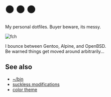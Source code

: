 # ⚫ ⚫ ⚫

My personal dotfiles. Buyer beware, its messy.

![fch](https://i.imgur.com/aYKuoXH.jpeg)

I bounce between Gentoo, Alpine, and OpenBSD.  
Be warned things get moved around arbitrarily...

## See also

* [~/bin](https://github.com/mitchweaver/bin)
* [suckless modifications](https://github.com/mitchweaver/suckless)
* [color theme](https://github.com/mitchweaver/color-nostalgia)

